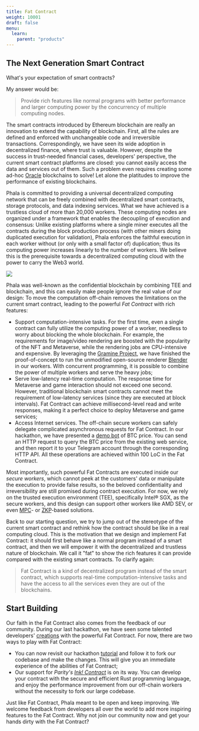 ```yaml
---
title: Fat Contract
weight: 10001
draft: false
menu:
  learn:
    parent: "products"
---
```


## The Next Generation Smart Contract

What's your expectation of smart contracts?

My answer would be:

> Provide rich features like normal programs with better performance and larger computing power by the concurrency of multiple computing nodes.

The smart contracts introduced by Ethereum blockchain are really an innovation to extend the capability of blockchain. First, all the rules are defined and enforced with unchangeable code and irreversible transactions. Correspondingly, we have seen its wide adoption in decentralized finance, where trust is valuable. However, despite the success in trust-needed financial cases, developers' perspective, the current smart contract platforms are closed: you cannot easily access the data and services out of them. Such a problem even requires creating some ad-hoc [Oracle](https://en.wikipedia.org/wiki/Blockchain_oracle) blockchains to solve! Let alone the platitudes to improve the performance of existing blockchains.

Phala is committed to providing a universal decentralized computing network that can be freely combined with decentralized smart contracts, storage protocols, and data indexing services. What we have achieved is a trustless cloud of more than 20,000 workers. These computing nodes are organized under a framework that enables the decoupling of execution and consensus: Unlike existing platforms where a single miner executes all the contracts during the block production process (with other miners doing duplicated execution for validation), Phala enforces the faithful execution in each worker without (or only with a small factor of) duplication; thus its computing power increases linearly to the number of workers. We believe this is the prerequisite towards a decentralized computing cloud with the power to carry the Web3 world.


![](https://i.imgur.com/3p6M1DQ.png)

Phala was well-known as the confidential blockchain by combining TEE and blockchain, and this can easily make people ignore the real value of our design: To move the computation off-chain removes the limitations on the current smart contract, leading to the powerful *Fat Contract* with rich features:

- Support computation-intensive tasks. For the first time, even a single contract can fully utilize the computing power of a worker, needless to worry about blocking the whole blockchain. For example, the requirements for image/video rendering are boosted with the popularity of the NFT and Metaverse, while the rendering jobs are CPU-intensive and expensive. By leveraging the [Gramine Project](https://github.com/gramineproject/gramine), we have finished the proof-of-concept to run the unmodified open-source renderer [Blender](https://www.blender.org/) in our workers. With concurrent programming, it is possible to combine the power of multiple workers and serve the heavy jobs;
- Serve low-latency real-time computation. The response time for Metaverse and game interaction should not exceed one second. However, traditional blockchain smart contracts cannot meet the requirement of low-latency services (since they are executed at block intervals). Fat Contract can achieve millisecond-level read and write responses, making it a perfect choice to deploy Metaverse and game services;
- Access Internet services. The off-chain secure workers can safely delegate complicated asynchronous requests for Fat Contract. In our hackathon, we have presented a [demo bot](https://github.com/Phala-Network/phala-blockchain/tree/encode-hackathon-2021) of BTC price. You can send an HTTP request to query the BTC price from the existing web service, and then report it to your Telegram account through the corresponding HTTP API. All these operations are achieved within 100 LoC in the Fat Contract.

Most importantly, such powerful Fat Contracts are executed inside our *secure workers*, which cannot peek at the customers' data or manipulate the execution to provide false results, so the beloved confidentiality and irreversibility are still promised during contract execution. For now, we rely on the trusted execution environment (TEE), specifically Intel® SGX, as the secure workers, and this design can support other workers like AMD SEV, or even [MPC](https://en.wikipedia.org/wiki/Secure_multi-party_computation)- or [ZKP](https://en.wikipedia.org/wiki/Zero-knowledge_proof)-based solutions.

Back to our starting question, we try to jump out of the stereotype of the current smart contract and rethink how the contract should be like in a real computing cloud. This is the motivation that we design and implement Fat Contract: it should first behave like a normal program instead of a smart contract, and then we will empower it with the decentralized and trustless nature of blockchain. We call it "fat" to show the rich features it can provide compared with the existing smart contracts. To clarify again:

> Fat Contract is a kind of decentralized program instead of the smart contract, which supports real-time computation-intensive tasks and have the access to all the services even they are out of the blockchains.

## Start Building

Our faith in the Fat Contract also comes from the feedback of our community. During our last hackathon, we have seen some talented developers' [creations](https://github.com/Phala-Network/Encode-Hackathon-2021/issues/21) with the powerful Fat Contract.
For now, there are two ways to play with Fat Contract:
- You can now revisit our hackathon [tutorial](/en-us/docs/developer/run-a-local-development-network/) and follow it to fork our codebase and make the changes. This will give you an immediate experience of the abilities of Fat Contract;
- Our support for *Parity's [Ink! Contract](https://github.com/paritytech/ink)* is on its way. You can develop your contract with the secure and efficient Rust programming language, and enjoy the performance improvement from our off-chain workers without the necessity to fork our large codebase.

Just like Fat Contract, Phala meant to be open and keep improving. We welcome feedback from developers all over the world to add more inspiring features to the Fat Contract. Why not join our community now and get your hands dirty with the Fat Contract?
